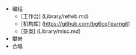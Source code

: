 - 编程
   - [工作台] (Library/refwb.md)
   - [机构库] (https://github.com/bg6cq/learngit)
   - [杂类] (Library/misc.md)
- 攀岩
- 合唱

